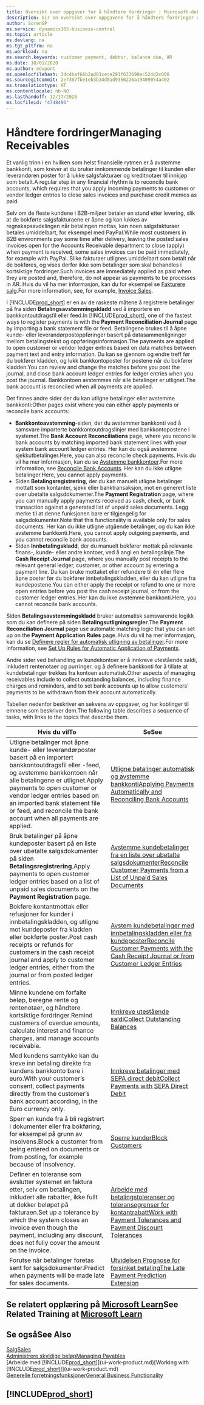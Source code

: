 ```yaml
---
title: Oversikt over oppgaver for å håndtere fordringer | Microsoft-dokumentasjon
description: Gir en oversikt over oppgavene for å håndtere fordringer og utligne betalinger mot kunde- eller leverandørposter.
author: SorenGP
ms.service: dynamics365-business-central
ms.topic: article
ms.devlang: na
ms.tgt_pltfrm: na
ms.workload: na
ms.search.keywords: customer payment, debtor, balance due, AR
ms.date: 10/01/2020
ms.author: edupont
ms.openlocfilehash: 3dc4baf66b2ad01cece291f633698ec524d2c000
ms.sourcegitcommit: 2e7307fbe1eb3b34d0ad9356226a19409054a402
ms.translationtype: HT
ms.contentlocale: nb-NO
ms.lasthandoff: 12/17/2020
ms.locfileid: "4748496"
---
```

# <a name="managing-receivables"></a><span data-ttu-id="757b5-103">Håndtere fordringer</span><span class="sxs-lookup"><span data-stu-id="757b5-103">Managing Receivables</span></span>

<span data-ttu-id="757b5-104">Et vanlig trinn i en hvilken som helst finansielle rytmen er å avstemme bankkonti, som krever at du bruker innkommende betalinger til kunden eller leverandøren poster for å lukke salgsfakturaer og kreditnotaer til innkjøp som betalt.</span><span class="sxs-lookup"><span data-stu-id="757b5-104">A regular step in any financial rhythm is to reconcile bank accounts, which requires that you apply incoming payments to customer or vendor ledger entries to close sales invoices and purchase credit memos as paid.</span></span>

<span data-ttu-id="757b5-105">Selv om de fleste kundene i B2B-miljøer betaler en stund etter levering, slik at de bokførte salgsfakturaene er åpne og kan lukkes av regnskapsavdelingen når betalingen mottas, kan noen salgsfakturaer betales umiddelbart, for eksempel med PayPal.</span><span class="sxs-lookup"><span data-stu-id="757b5-105">While most customers in B2B environments pay some time after delivery, leaving the posted sales invoices open for the Accounts Receivable department to close (apply) when payment is received, some sales invoices can be paid immediately, for example with PayPal.</span></span> <span data-ttu-id="757b5-106">Slike fakturaer utlignes umiddelbart som betalt når de bokføres, og vises derfor ikke som betalinger som skal behandles i kortsiktige fordringer.</span><span class="sxs-lookup"><span data-stu-id="757b5-106">Such invoices are immediately applied as paid when they are posted and, therefore, do not appear as payments to be processes in AR.</span></span> <span data-ttu-id="757b5-107">Hvis du vil ha mer informasjon, kan du for eksempel se [Fakturere salg](sales-how-invoice-sales.md).</span><span class="sxs-lookup"><span data-stu-id="757b5-107">For more information, see, for example, [Invoice Sales](sales-how-invoice-sales.md).</span></span>  

<span data-ttu-id="757b5-108">I [!INCLUDE[prod_short](includes/prod_short.md)] er en av de raskeste måtene å registrere betalinger på fra siden **Betalingsavstemmingskladd** ved å importere en bankkontoutdragsfil eller feed.</span><span class="sxs-lookup"><span data-stu-id="757b5-108">In [!INCLUDE[prod_short](includes/prod_short.md)], one of the fastest ways to register payments is with the **Payment Reconciliation Journal** page by importing a bank statement file or feed.</span></span> <span data-ttu-id="757b5-109">Betalingene brukes til å åpne kunde- eller leverandørpostoppføringer basert på datasammenligninger mellom betalingstekst og oppføringsinformasjon.</span><span class="sxs-lookup"><span data-stu-id="757b5-109">The payments are applied to open customer or vendor ledger entries based on data matches between payment text and entry information.</span></span> <span data-ttu-id="757b5-110">Du kan se gjennom og endre treff før du bokfører kladden, og lukk bankkontoposter for postene når du bokfører kladden.</span><span class="sxs-lookup"><span data-stu-id="757b5-110">You can review and change the matches before you post the journal, and close bank account ledger entries for ledger entries when you post the journal.</span></span> <span data-ttu-id="757b5-111">Bankkontoen avstemmes når alle betalinger er utlignet.</span><span class="sxs-lookup"><span data-stu-id="757b5-111">The bank account is reconciled when all payments are applied.</span></span>

<span data-ttu-id="757b5-112">Det finnes andre sider der du kan utligne betalinger eller avstemme bankkonti:</span><span class="sxs-lookup"><span data-stu-id="757b5-112">Other pages exist where you can either apply payments or reconcile bank accounts:</span></span>

* <span data-ttu-id="757b5-113">**Bankkontoavstemming**-siden, der du avstemmer bankkonti ved å samsvare importerte bankkontoutdragslinjer med bankkontopostene i systemet.</span><span class="sxs-lookup"><span data-stu-id="757b5-113">The **Bank Account Reconciliations** page, where you reconcile bank accounts by matching imported bank statement lines with your system bank account ledger entries.</span></span> <span data-ttu-id="757b5-114">Her kan du også avstemme sjekkutbetalinger.</span><span class="sxs-lookup"><span data-stu-id="757b5-114">Here, you can also reconcile check payments.</span></span> <span data-ttu-id="757b5-115">Hvis du vil ha mer informasjon, kan du se [Avstemme bankkontoer](bank-how-reconcile-bank-accounts-separately.md).</span><span class="sxs-lookup"><span data-stu-id="757b5-115">For more information, see [Reconcile Bank Accounts](bank-how-reconcile-bank-accounts-separately.md).</span></span> <span data-ttu-id="757b5-116">Her kan du ikke utligne betalinger.</span><span class="sxs-lookup"><span data-stu-id="757b5-116">Here, you cannot apply payments.</span></span>
* <span data-ttu-id="757b5-117">Siden **Betalingsregistrering**, der du kan manuelt utligne betalinger mottatt som kontanter, sjekk eller banktransaksjon, mot en generert liste over ubetalte salgsdokumenter.</span><span class="sxs-lookup"><span data-stu-id="757b5-117">The **Payment Registration** page, where you can manually apply payments received as cash, check, or bank transaction against a generated list of unpaid sales documents.</span></span> <span data-ttu-id="757b5-118">Legg merke til at denne funksjonen bare er tilgjengelig for salgsdokumenter.</span><span class="sxs-lookup"><span data-stu-id="757b5-118">Note that this functionality is available only for sales documents.</span></span> <span data-ttu-id="757b5-119">Her kan du ikke utligne utgående betalinger, og du kan ikke avstemme bankkonti.</span><span class="sxs-lookup"><span data-stu-id="757b5-119">Here, you cannot apply outgoing payments, and you cannot reconcile bank accounts.</span></span>
* <span data-ttu-id="757b5-120">Siden **Innbetalingskladd**, der du manuelt bokfører mottak på relevante finans-, kunde- eller andre kontoer, ved å angi en betalingslinje.</span><span class="sxs-lookup"><span data-stu-id="757b5-120">The **Cash Receipt Journal** page, where you manually post receipts to the relevant general ledger, customer, or other account by entering a payment line.</span></span> <span data-ttu-id="757b5-121">Du kan bruke mottaket eller refundere til én eller flere åpne poster før du bokfører innbetalingskladden, eller du kan utligne fra kundepostene.</span><span class="sxs-lookup"><span data-stu-id="757b5-121">You can either apply the receipt or refund to one or more open entries before you post the cash receipt journal, or from the customer ledger entries.</span></span> <span data-ttu-id="757b5-122">Her kan du ikke avstemme bankkonti.</span><span class="sxs-lookup"><span data-stu-id="757b5-122">Here, you cannot reconcile bank accounts.</span></span>

<span data-ttu-id="757b5-123">Siden **Betalingsavstemmingskladd** bruker automatisk samsvarende logikk som du kan definere på siden **Betalingsutligningsregler**.</span><span class="sxs-lookup"><span data-stu-id="757b5-123">The **Payment Reconciliation Journal** page use automatic matching logic that you can set up on the **Payment Application Rules** page.</span></span> <span data-ttu-id="757b5-124">Hvis du vil ha mer informasjon, kan du se [Definere regler for automatisk utligning av betalinger](receivables-how-set-up-payment-application-rules.md).</span><span class="sxs-lookup"><span data-stu-id="757b5-124">For more information, see [Set Up Rules for Automatic Application of Payments](receivables-how-set-up-payment-application-rules.md).</span></span>  

<span data-ttu-id="757b5-125">Andre sider ved behandling av kundekontoer er å innkreve utestående saldi, inkludert rentenotaer og purringer, og å definere bankkonti for å tillate at kundebetalinger trekkes fra kontoen automatisk.</span><span class="sxs-lookup"><span data-stu-id="757b5-125">Other aspects of managing receivables include to collect outstanding balances, including finance charges and reminders, and to set bank accounts up to allow customers' payments to be withdrawn from their account automatically.</span></span>

<span data-ttu-id="757b5-126">Tabellen nedenfor beskriver en sekvens av oppgaver, og har koblinger til emnene som beskriver dem.</span><span class="sxs-lookup"><span data-stu-id="757b5-126">The following table describes a sequence of tasks, with links to the topics that describe them.</span></span>  

| <span data-ttu-id="757b5-127">Hvis du vil</span><span class="sxs-lookup"><span data-stu-id="757b5-127">To</span></span> | <span data-ttu-id="757b5-128">Se</span><span class="sxs-lookup"><span data-stu-id="757b5-128">See</span></span> |
| --- | --- |
| <span data-ttu-id="757b5-129">Utligne betalinger mot åpne kunde- eller leverandørposter basert på en importert bankkontoutdragsfil eller -feed, og avstemme bankkontoen når alle betalingene er utlignet.</span><span class="sxs-lookup"><span data-stu-id="757b5-129">Apply payments to open customer or vendor ledger entries based on an imported bank statement file or feed, and reconcile the bank account when all payments are applied.</span></span> |[<span data-ttu-id="757b5-130">Utligne betalinger automatisk og avstemme bankkonti</span><span class="sxs-lookup"><span data-stu-id="757b5-130">Applying Payments Automatically and Reconciling Bank Accounts</span></span>](receivables-apply-payments-auto-reconcile-bank-accounts.md) |
| <span data-ttu-id="757b5-131">Bruk betalinger på åpne kundeposter basert på en liste over ubetalte salgsdokumenter på siden **Betalingsregistrering**.</span><span class="sxs-lookup"><span data-stu-id="757b5-131">Apply payments to open customer ledger entries based on a list of unpaid sales documents on the **Payment Registration** page.</span></span> |[<span data-ttu-id="757b5-132">Avstemme kundebetalinger fra en liste over ubetalte salgsdokumenter</span><span class="sxs-lookup"><span data-stu-id="757b5-132">Reconcile Customer Payments from a List of Unpaid Sales Documents</span></span>](receivables-how-reconcile-customer-payments-list-unpaid-sales-documents.md) |
| <span data-ttu-id="757b5-133">Bokføre kontantmottak eller refusjoner for kunder i innbetalingskladden, og utligne mot kundeposter fra kladden eller bokførte poster.</span><span class="sxs-lookup"><span data-stu-id="757b5-133">Post cash receipts or refunds for customers in the cash receipt journal and apply to customer ledger entries, either from the journal or from posted ledger entries.</span></span> |[<span data-ttu-id="757b5-134">Avstem kundebetalinger med innbetalingskladden eller fra kundeposter</span><span class="sxs-lookup"><span data-stu-id="757b5-134">Reconcile Customer Payments with the Cash Receipt Journal or from Customer Ledger Entries</span></span>](receivables-how-apply-sales-transactions-manually.md) |
| <span data-ttu-id="757b5-135">Minne kundene om forfalte beløp, beregne rente og rentenotaer, og håndtere kortsiktige fordringer.</span><span class="sxs-lookup"><span data-stu-id="757b5-135">Remind customers of overdue amounts, calculate interest and finance charges, and manage accounts receivable.</span></span> |[<span data-ttu-id="757b5-136">Innkreve utestående saldi</span><span class="sxs-lookup"><span data-stu-id="757b5-136">Collect Outstanding Balances</span></span>](receivables-collect-outstanding-balances.md) |
|<span data-ttu-id="757b5-137">Med kundens samtykke kan du kreve inn betaling direkte fra kundens bankkonto bare i euro.</span><span class="sxs-lookup"><span data-stu-id="757b5-137">With your customer’s consent, collect payments directly from the customer’s bank account according, in the Euro currency only.</span></span>|[<span data-ttu-id="757b5-138">Innkreve betalinger med SEPA direct debit</span><span class="sxs-lookup"><span data-stu-id="757b5-138">Collect Payments with SEPA Direct Debit</span></span>](finance-collect-payments-with-sepa-direct-debit.md)|
|<span data-ttu-id="757b5-139">Sperr en kunde fra å bli registrert i dokumenter eller fra bokføring, for eksempel på grunn av insolvens.</span><span class="sxs-lookup"><span data-stu-id="757b5-139">Block a customer from being entered on documents or from posting, for example because of insolvency.</span></span>|[<span data-ttu-id="757b5-140">Sperre kunder</span><span class="sxs-lookup"><span data-stu-id="757b5-140">Block Customers</span></span>](receivables-how-block-customers.md)|
|<span data-ttu-id="757b5-141">Definer en toleranse som avslutter systemet en faktura etter, selv om betalingen, inkludert alle rabatter, ikke fullt ut dekker beløpet på fakturaen.</span><span class="sxs-lookup"><span data-stu-id="757b5-141">Set up a tolerance by which the system closes an invoice even though the payment, including any discount, does not fully cover the amount on the invoice.</span></span>|[<span data-ttu-id="757b5-142">Arbeide med betalingstoleranser og toleransegrenser for kontantrabatt</span><span class="sxs-lookup"><span data-stu-id="757b5-142">Work with Payment Tolerances and Payment Discount Tolerances</span></span>](finance-payment-tolerance-and-payment-discount-tolerance.md)|
| <span data-ttu-id="757b5-143">Forutse når betalinger foretas sent for salgsdokumenter.</span><span class="sxs-lookup"><span data-stu-id="757b5-143">Predict when payments will be made late for sales documents.</span></span> | [<span data-ttu-id="757b5-144">Utvidelsen Prognose for forsinket betaling</span><span class="sxs-lookup"><span data-stu-id="757b5-144">The Late Payment Prediction Extension</span></span>](ui-extensions-late-payment-prediction.md) |

## <a name="see-related-training-at-microsoft-learn"></a><span data-ttu-id="757b5-145">Se relatert opplæring på [Microsoft Learn](/learn/paths/process-customer-vendor-payments-dynamics-365-business-central/)</span><span class="sxs-lookup"><span data-stu-id="757b5-145">See Related Training at [Microsoft Learn](/learn/paths/process-customer-vendor-payments-dynamics-365-business-central/)</span></span>

## <a name="see-also"></a><span data-ttu-id="757b5-146">Se også</span><span class="sxs-lookup"><span data-stu-id="757b5-146">See Also</span></span>
[<span data-ttu-id="757b5-147">Salg</span><span class="sxs-lookup"><span data-stu-id="757b5-147">Sales</span></span>](sales-manage-sales.md)  
[<span data-ttu-id="757b5-148">Administrere skyldige beløp</span><span class="sxs-lookup"><span data-stu-id="757b5-148">Managing Payables</span></span>](payables-manage-payables.md)  
<span data-ttu-id="757b5-149">[Arbeide med [!INCLUDE[prod_short](includes/prod_short.md)]](ui-work-product.md)</span><span class="sxs-lookup"><span data-stu-id="757b5-149">[Working with [!INCLUDE[prod_short](includes/prod_short.md)]](ui-work-product.md)</span></span>  
[<span data-ttu-id="757b5-150">Generelle forretningsfunksjoner</span><span class="sxs-lookup"><span data-stu-id="757b5-150">General Business Functionality</span></span>](ui-across-business-areas.md)

## [!INCLUDE[prod_short](includes/free_trial_md.md)]  
